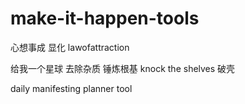 # make-it-happen-tools

心想事成
显化
lawofattraction

给我一个星球 去除杂质 锤炼根基 knock the shelves 破壳



daily manifesting planner tool 
